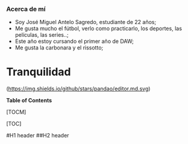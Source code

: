 ### Acerca de mí

- Soy José Miguel Antelo Sagredo, estudiante de 22 años;
- Me gusta mucho el fútbol, verlo como practicarlo, los deportes, las películas, las series..;
- Este año estoy cursando el primer año de DAW;
- Me gusta la carbonara y el rissotto;


# Tranquilidad
(https://img.shields.io/github/stars/pandao/editor.md.svg)


**Table of Contents**

[TOCM]

[TOC]

#H1 header
##H2 header
